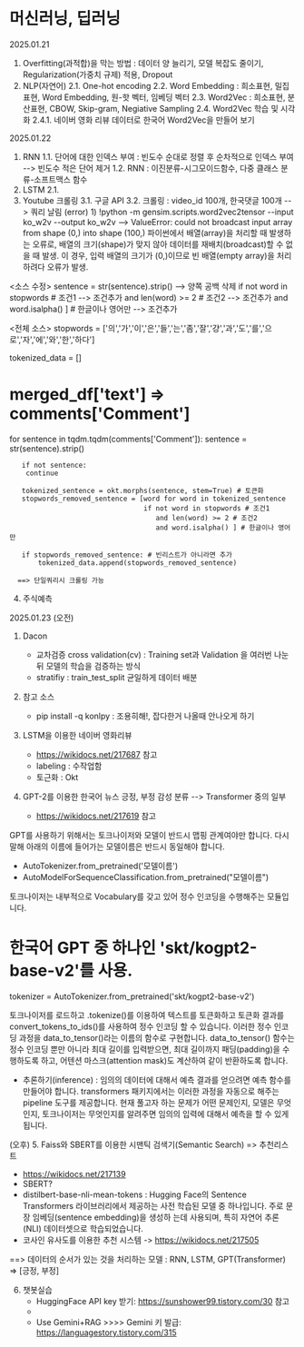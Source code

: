 # 머신러닝, 딥러닝


2025.01.21
1. Overfitting(과적합)을 막는 방법 : 데이터 양 늘리기, 모델 복잡도 줄이기, Regularization(가중치 규제) 적용, Dropout
2. NLP(자연어)
   2.1. One-hot encoding
   2.2. Word Embedding : 희소표현, 밀집표현, Word Embedding, 원-핫 벡터, 임베딩 벡터
   2.3. Word2Vec : 희소표현, 분산표현, CBOW, Skip-gram, Negiative Sampling
   2.4. Word2Vec 학습 및 시각화
     2.4.1. 네이버 영화 리뷰 데이터로 한국어 Word2Vec을 만들어 보기

2025.01.22
1. RNN
   1.1. 단어에 대한 인덱스 부여 : 빈도수 순대로 정렬 후 순차적으로 인덱스 부여 --> 빈도수 적은 단어 제거
   1.2. RNN : 이진분류-시그모이드함수, 다중 클래스 분류-소프트맥스 함수
2. LSTM
   2.1. 
3. Youtube 크롤링
   3.1. 구글 API
   3.2. 크롤링 : video_id 100개, 한국댓글 100개 --> 쿼리 날림
                (error)
                  1) !python -m gensim.scripts.word2vec2tensor --input ko_w2v --output ko_w2v --> ValueError: could not broadcast input array from shape (0,) into shape                            (100,)
                     파이썬에서 배열(array)을 처리할 때 발생하는 오류로, 배열의 크기(shape)가 맞지 않아 데이터를 재배치(broadcast)할 수 없을 때 발생.
                     이 경우, 입력 배열의 크기가 (0,)이므로 빈 배열(empty array)을 처리하려다 오류가 발생.

  <소스 수정> 
   sentence = str(sentence).strip() --> 양쪽 공백 삭제
   if not word in stopwords # 조건1 --> 조건추가
   and len(word) >= 2 # 조건2 --> 조건추가
   and word.isalpha() ] # 한글이나 영어만 --> 조건추가

  <전체 소스>
   stopwords = ['의','가','이','은','들','는','좀','잘','걍','과','도','를','으로','자','에','와','한','하다']

   tokenized_data = []
   # merged_df['text'] => comments['Comment']
   for sentence in tqdm.tqdm(comments['Comment']):
       sentence = str(sentence).strip()

       if not sentence:
        continue
   
       tokenized_sentence = okt.morphs(sentence, stem=True) # 토큰화
       stopwords_removed_sentence = [word for word in tokenized_sentence
                                     if not word in stopwords # 조건1 
                                        and len(word) >= 2 # 조건2
                                        and word.isalpha() ] # 한글이나 영어만 
                                     
       if stopwords_removed_sentence: # 빈리스트가 아니라면 추가
           tokenized_data.append(stopwords_removed_sentence)

      ==> 단일쿼리시 크롤링 가능

   4. 주식예측

2025.01.23
(오전)
1. Dacon
   - 교차검증 cross validation(cv) : Training set과 Validation 을 여러번 나눈 뒤 모델의 학습을 검증하는 방식
   - stratifiy : train_test_split 균일하게 데이터 배분
  
2. 참고 소스
   - pip install -q konlpy : 조용히해!, 잡다한거 나올때 안나오게 하기
  

3. LSTM을 이용한 네이버 영화리뷰
   - https://wikidocs.net/217687 참고
   - labeling : 수작업함
   - 토근화 : Okt

4. GPT-2를 이용한 한국어 뉴스 긍정, 부정 감성 분류 --> Transformer 중의 일부
   - https://wikidocs.net/217619 참고
   
GPT를 사용하기 위해서는 토크나이저와 모델이 반드시 맵핑 관계여야만 합니다. 다시 말해 아래의 이름에 들어가는 모델이름은 반드시 동일해야 합니다.

- AutoTokenizer.from_pretrained('모델이름')
- AutoModelForSequenceClassification.from_pretrained("모델이름")

토크나이저는 내부적으로 Vocabulary를 갖고 있어 정수 인코딩을 수행해주는 모듈입니다.

# 한국어 GPT 중 하나인 'skt/kogpt2-base-v2'를 사용.
tokenizer = AutoTokenizer.from_pretrained('skt/kogpt2-base-v2')

토크나이저를 로드하고 .tokenize()를 이용하여 텍스트를 토큰화하고 토큰화 결과를 convert_tokens_to_ids()를 사용하여 정수 인코딩 할 수 있습니다. 이러한 정수 인코딩 과정을 data_to_tensor()라는 이름의 함수로 구현합니다. data_to_tensor() 함수는 정수 인코딩 뿐만 아니라 최대 길이를 입력받으면, 최대 길이까지 패딩(padding)을 수행하도록 하고, 어텐션 마스크(attention mask)도 계산하여 같이 반환하도록 합니다.

   - 추론하기(inference) : 임의의 데이터에 대해서 예측 결과를 얻으려면 예측 함수를 만들어야 합니다. transformers 패키지에서는 이러한 과정을 자동으로 해주는 pipeline 도구를 제공합니다.                            현재 풀고자 하는 문제가 어떤 문제인지, 모델은 무엇인지, 토크나이저는 무엇인지를 알려주면 임의의 입력에 대해서 예측을 할 수 있게됩니다.

(오후)
5. Faiss와 SBERT를 이용한 시맨틱 검색기(Semantic Search) => 추천리스트
   - https://wikidocs.net/217139
   - SBERT?
   - distilbert-base-nli-mean-tokens : Hugging Face의 Sentence Transformers 라이브러리에서 제공하는 사전 학습된 모델 중 하나입니다. 주로 문장 임베딩(sentence embedding)을 생성하                                         는데 사용되며, 특히 자연어 추론(NLI) 데이터셋으로 학습되었습니다.
   - 코사인 유사도를 이용한 추천 시스템
     -> https://wikidocs.net/217505

==> 데이터의 순서가 있는 것을 처리하는 모델 : RNN, LSTM, GPT(Transformer) => [긍정, 부정]


6. 챗봇실습
   - HuggingFace API key 받기: https://sunshower99.tistory.com/30 참고
   - 
   - Use Gemini+RAG >>>> Gemini 키 발급: https://languagestory.tistory.com/315
  

   

   
